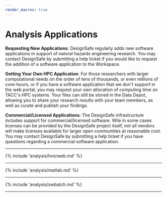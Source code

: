 ```yaml
---
render_macros: true
---
```


# Analysis Applications

**Requesting New Applications**: DesignSafe regularly adds new software applications in support of natural hazards engineering research. You may contact DesignSafe by submitting a help ticket if you would like to request the addition of a software application to the Workspace.

**Getting Your Own HPC Application**: For those researchers with larger computational needs on the order of tens of thousands, or even millions of core-hours, or if you have a software application that we don't support in the web portal, you may request your own allocation of computing time on TACC's HPC systems. Your files can still be stored in the Data Depot, allowing you to share your research results with your team members, as well as curate and publish your findings.

**Commercial/Licensed Applications**: The DesignSafe infrastructure includes support for commercial/licensed software. Wile in some cases licenses can be provided by the DesignSafe project itself, not all vendors will make licenses available for larger open communities at reasonable cost. You may contact DesignSafe by submitting a help ticket if you have questions regarding a commercial software application.

---

{% include 'analysis/hvsrweb.md' %}

---

{% include 'analysis/matlab.md' %}

---

{% include 'analysis/swbatch.md' %}

---
